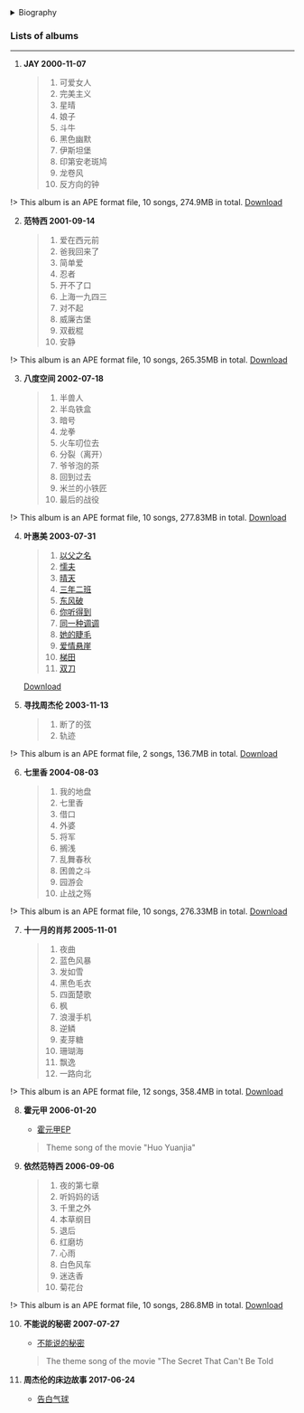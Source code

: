 <details>
<summary>Biography</summary>

![Jay Chou](https://thumbsnap.com/i/yHXQRfsE.jpg)

?> Jay Chou, born on January 18, 1979 in New Taipei City, Taiwan, and originally from Yongchun County, Quanzhou City, Fujian Province, China, is a Taiwanese pop singer, original musician, actor, director, and screenwriter. He released his debut album "Jay" in 2000, and his 2001 album "Fantaxi" established his fusion of Chinese and Western music styles. 2002 saw his "The One" world tour, and he was featured on the cover of Time Magazine in 2003. 2004 saw him win the World Music Awards In 2005, he won the Best New Artist Award at the Taiwan Golden Horse Awards and the Hong Kong Film Awards for his action film "Headword D", and the Best Selling Artist Award in China at the World Music Awards for three consecutive years since 2006, and the Outstanding Taiwanese Film of the Year Award at the Taiwan Golden Horse Awards in 2007 for his literary film "The Secret I Can't Tell", which he wrote and directed. In 2008, he won the Best Composer Award at the 19th Golden Melody Awards for his song "Celadon", and in 2009, he was selected as one of CNN's "25 Most Influential People in Asia" and won the Best Mandarin Male Singer Award at the 20th Golden Melody Awards. In 2011, he won the Golden Melody Award for Best Mandarin Male Singer again, and won the Golden Melody Award for Best Mandarin Album for the fourth time; in the same year, he starred in the Hollywood movie "The Green Hornet". In 2019, he started his "Carnival" world tour. In 2007, he founded Javelin Ltd. and in 2011, he became the designer of Asus notebooks and took a stake in the Hong Kong Culture and Communication Group. Jay is also a dedicated philanthropist and has made numerous donations to disaster-stricken areas in mainland China, donated to the Hope Primary School in 2008, and served as an ambassador for China's anti-drug campaign in 2014.

</details>


### Lists of albums
---

1. **JAY 2000-11-07**

    > 1. 可爱女人
    > 2. 完美主义
    > 3. 星晴
    > 4. 娘子
    > 5. 斗牛
    > 6. 黑色幽默
    > 7. 伊斯坦堡
    > 8. 印第安老斑鸠
    > 9. 龙卷风
    > 10. 反方向的钟

!> This album is an APE format file, 10 songs, 274.9MB in total.   [Download](https://e1.pcloud.link/publink/show?code=XZtAn4Zhkd9uk7iHyBbK8BYchwGcSReVaYV)

2. **范特西 2001-09-14**

    > 1. 爱在西元前
    > 2. 爸我回来了
    > 3. 简单爱
    > 4. 忍者
    > 5. 开不了口
    > 6. 上海一九四三
    > 7. 对不起
    > 8. 威廉古堡
    > 9. 双截棍
    > 10. 安静
    >

!> This album is an APE format file, 10 songs, 265.35MB in total.   [Download](https://e1.pcloud.link/publink/show?code=XZREn4ZLR2e03FvOoFeWI3QhTYXBHE4vnFy)

3. **八度空间 2002-07-18**

    > 1. 半兽人
    > 2. 半岛铁盒
    > 3. 暗号
    > 4. 龙拳
    > 5. 火车叨位去
    > 6. 分裂（离开）
    > 7. 爷爷泡的茶
    > 8. 回到过去
    > 9. 米兰的小铁匠
    > 10. 最后的战役
    >

!> This album is an APE format file, 10 songs, 277.83MB in total.   [Download](https://e1.pcloud.link/publink/show?code=XZHEn4Ztwhir7OLutQyDGFahO6MsXAbNAPk)

4. **叶惠美 2003-07-31** 

    > 1. [以父之名](https://e1.pcloud.link/publink/show?code=XZnDn4Z3hB2NxtLmd81AKqtT8UuY0580dTV)
    > 2. [懦夫](https://e1.pcloud.link/publink/show?code=XZDDn4ZGCUJuuIwQmXMk6IEnT4VoJMWC9Cy)
    > 3. [晴天](https://e1.pcloud.link/publink/show?code=XZWDn4Zcdaj40wEyoFttm5szIAiy87X5bIk)
    > 4. [三年二班](https://e1.pcloud.link/publink/show?code=XZPDn4ZUtXnqnqWpCyzjRxRk28MCu18s2ek)
    > 5. [东风破](https://e1.pcloud.link/publink/show?code=XZtDn4ZNfRQtEyV9fF6XlyS1gTAy4kyQurX)
    > 6. [你听得到](https://e1.pcloud.link/publink/show?code=XZuDn4Zfola8fvIQEJCT9HQSGuCAHbfbEGk)
    > 7. [同一种调调](https://e1.pcloud.link/publink/show?code=XZEDn4ZBC2VFdLSmdS58LSrKUKzM4rvNFbV)
    > 8. [她的睫毛](https://e1.pcloud.link/publink/show?code=XZODn4Zlg5B6xjrrKS83K3wimkpMmtu5Ll7)
    > 9. [爱情悬崖](https://e1.pcloud.link/publink/show?code=XZIDn4ZtdKpPCtQycjHR4eHhlK8QJNrEx5X)
    > 10. [梯田](https://e1.pcloud.link/publink/show?code=XZNDn4ZlgGg0BCdLbXYsHyXbX4usuhvRzLV)
    > 11. [双刀](https://e1.pcloud.link/publink/show?code=XZGDn4ZEEJDsVnvaY4ERstAUIvFqz3aGnRy)
    > 
    [Download]()
5. **寻找周杰伦 2003-11-13**
    > 1. 断了的弦
    > 2. 轨迹

!> This album is an APE format file, 2 songs, 136.7MB in total.   [Download](https://e1.pcloud.link/publink/show?code=XZeAn4ZoEYMNUYPM5BrNUPTTlkBdSY3UjUy)

6. **七里香 2004-08-03**

    > 1. 我的地盘
    > 2. 七里香
    > 3. 借口
    > 4. 外婆
    > 5. 将军
    > 6. 搁浅
    > 7. 乱舞春秋
    > 8. 困兽之斗
    > 9. 园游会
    > 10. 止战之殇
    >

!> This album is an APE format file, 10 songs, 276.33MB in total.   [Download](https://e1.pcloud.link/publink/show?code=XZDOn4ZcaXQRaUmddbGzDxE5MQ9qb2CvN97)

7. **十一月的肖邦 2005-11-01**
    > 1. 夜曲
    > 2. 蓝色风暴
    > 3. 发如雪
    > 4. 黑色毛衣
    > 5. 四面楚歌
    > 6. 枫
    > 7. 浪漫手机
    > 8. 逆鳞
    > 9. 麦芽糖
    > 10. 珊瑚海
    > 11. 飘逸
    > 12. 一路向北

!> This album is an APE format file, 12 songs, 358.4MB in total.   [Download](https://e1.pcloud.link/publink/show?code=XZhOn4ZnJReMDYLHnJ8cogTMH716hbBBhS7)

8. **霍元甲 2006-01-20**
    - [霍元甲EP](https://e1.pcloud.link/publink/show?code=XZtD94ZS13raSMvmRb2w4v2dntpczSKKlFy)
    > Theme song of the movie "Huo Yuanjia"

9. **依然范特西 2006-09-06**

    > 1. 夜的第七章
    > 2. 听妈妈的话
    > 3. 千里之外
    > 4. 本草纲目
    > 5. 退后
    > 6. 红磨坊
    > 7. 心雨
    > 8. 白色风车
    > 9. 迷迭香
    > 10. 菊花台

!> This album is an APE format file, 10 songs, 286.8MB in total.   [Download](https://e1.pcloud.link/publink/show?code=XZr3n4Z0aT8xTnf7s5wEzifnMca8mNbvEr7)

10. **不能说的秘密 2007-07-27**
    - [不能说的秘密](https://e1.pcloud.link/publink/show?code=XZF3n4ZGUI7x0FgzRQGOM8DQi2NQLzfrYk0)
    > The theme song of the movie "The Secret That Can't Be Told

11. **周杰伦的床边故事 2017-06-24**
    - [告白气球](https://e1.pcloud.link/publink/show?code=XZjnn4ZTj1UajjN7z0sKANWn5IVDfMQR7RX)